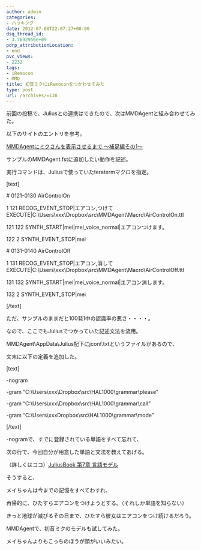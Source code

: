 ```yaml
---
author: admin
categories:
- ハッキング
date: 2012-07-08T22:07:27+00:00
dsq_thread_id:
- 3.7692956e+09
pdrp_attributionLocation:
- end
pvc_views:
- 2232
tags:
- iRemocon
- MMD
title: 初音ミクにiRemoconをつかわせてみた
type: post
url: /archives/=138
---
```


前回の投稿で、Juliusとの連携はできたので、次はMMDAgentと組み合わせてみた。

以下のサイトのエントリを参考。
  
[MMDAgentにミクさんを表示させるまで ～補足編その1～][1]

サンプルのMMDAgent.fstに追加したい動作を記述。
  
実行コマンドは、Juliusで使っていたteratermマクロを指定。

[text]
  
\# 0121-0130 AirControlOn

1 121 RECOG\_EVENT\_STOP|エアコン,つけて EXECUTE|C:\Users\xxx\Dropbox\src\MMDAgent\Macro\AirControlOn.ttl
  
121 122 SYNTH\_START|mei|mei\_voice_normal|エアコンつけます。
  
122 2 SYNTH\_EVENT\_STOP|mei

\# 0131-0140 AirControlOff

1 131 RECOG\_EVENT\_STOP|エアコン,消して EXECUTE|C:\Users\xxx\Dropbox\src\MMDAgent\Macro\AirControlOff.ttl
  
131 132 SYNTH\_START|mei|mei\_voice_normal|エアコン消します。
  
132 2 SYNTH\_EVENT\_STOP|mei
  
[/text]

ただ、サンプルのままだと100発1中の認識率の悪さ・・・・。
  
なので、ここでもJuliusでつかっていた記述文法を流用。

MMDAgent\AppData\Julius配下にjconf.txtというファイルがあるので、
  
文末に以下の定義を追加した。

[text]
  
-nogram
  
-gram &#8220;C:\Users\xxx\Dropbox\src\HAL1000\grammar\please&#8221;
  
-gram &#8220;C:\Users\xxx\Dropbox\src\HAL1000\grammar\call&#8221;
  
-gram &#8220;C:\Users\xxxDropbox\src\HAL1000\grammar\mode&#8221;
  
[/text]

-nogramで、すでに登録されている単語をすべて忘れて、
  
次の行で、今回自分が用意した単語と文法を教えてあげる。
  
（詳しくはココ）[JuliusBook 第7章 言語モデル][2]

そうすると、

<div id="scid:5737277B-5D6D-4f48-ABFC-DD9C333F4C5D:f78b57b9-e2fb-4814-b193-1740fade6334" class="wlWriterEditableSmartContent" style="margin: 0px; display: inline; float: none; padding: 0px;">
  <div>
  </div>
</div>

メイちゃんは今までの記憶をすべてわすれ、
  
再帰的に、ひたすらエアコンをつけようとする。（それしか単語を知らない）
  
きっと地球が滅びるその日まで、ひたすら彼女はエアコンをつけ続けるだろう。

MMDAgentで、初音ミクのモデルも試してみた。
  
メイちゃんよりもこっちのほうが頭がいいみたい。

<div id="scid:5737277B-5D6D-4f48-ABFC-DD9C333F4C5D:222c5e6d-f3a2-4647-89e9-1c67ee32ba57" class="wlWriterEditableSmartContent" style="margin: 0px; display: inline; float: none; padding: 0px;">
  <div>
  </div>
</div>

<div id="fastlookup_top">
</div>

 [1]: http://d.hatena.ne.jp/sakurairo_nigawarai/20110226/1298751651
 [2]: http://julius.sourceforge.jp/juliusbook/ja/desc_lm.html